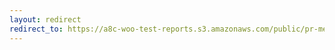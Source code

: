 ```yaml
---
layout: redirect
redirect_to: https://a8c-woo-test-reports.s3.amazonaws.com/public/pr-merge/41458/api/index.html
---
```

